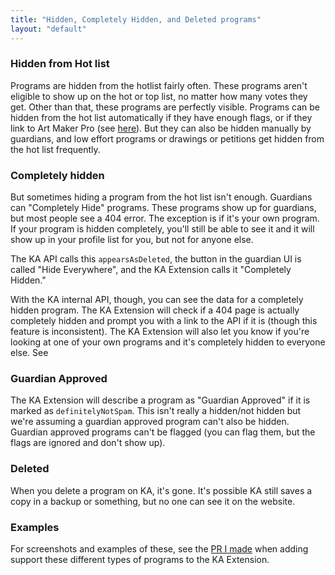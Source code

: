 ```yaml
---
title: "Hidden, Completely Hidden, and Deleted programs"
layout: "default"
---
```


### Hidden from Hot list

Programs are hidden from the hotlist fairly often. These programs aren't eligible to show up on the hot or top list, no matter how many votes they get. Other than that, these programs are perfectly visible.
Programs can be hidden from the hot list automatically if they have enough flags, or if they link to Art Maker Pro (see [here](hide-your-own-programs)). But they can also be hidden manually by guardians, and low effort programs or drawings or petitions get hidden from the hot list frequently.

### Completely hidden

But sometimes hiding a program from the hot list isn't enough. Guardians can "Completely Hide" programs. These programs show up for guardians, but most people see a 404 error. The exception is if it's your own program. If your program is hidden completely, you'll still be able to see it and it will show up in your profile list for you, but not for anyone else.

The KA API calls this `appearsAsDeleted`, the button in the guardian UI is called "Hide Everywhere", and the KA Extension calls it "Completely Hidden."

With the KA internal API, though, you can see the data for a completely hidden program. The KA Extension will check if a 404 page is actually completely hidden and prompt you with a link to the API if it is (though this feature is inconsistent). The KA Extension will also let you know if you're looking at one of your own programs and it's completely hidden to everyone else. See

### Guardian Approved

The KA Extension will describe a program as "Guardian Approved" if it is marked as `definitelyNotSpam`. This isn't really a hidden/not hidden but we're assuming a guardian approved program can't also be hidden. Guardian approved programs can't be flagged (you can flag them, but the flags are ignored and don't show up).

### Deleted

When you delete a program on KA, it's gone. It's possible KA still saves a copy in a backup or something, but no one can see it on the website.

### Examples

For screenshots and examples of these, see the [PR I made](https://github.com/ka-extension/ka-extension-ts/pull/119) when adding support these different types of programs to the KA Extension.
